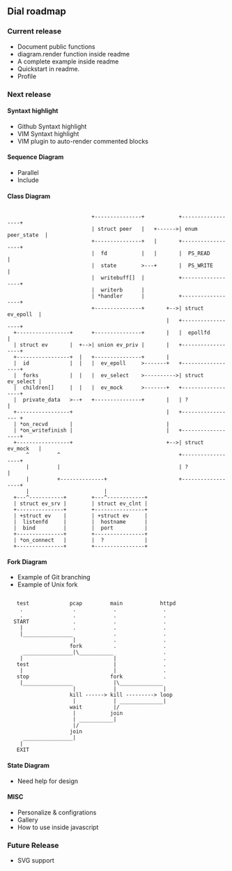 ## Dial roadmap

### Current release

- Document public functions
- diagram.render function inside readme
- A complete example inside readme
- Quickstart in readme.
- Profile

### Next release

#### Syntaxt highlight

- Github Syntaxt highlight
- VIM Syntaxt highlight
- VIM plugin to auto-render commented blocks


#### Sequence Diagram

- Parallel
- Include


#### Class Diagram

```

                           +---------------+           +------------------+
                           | struct peer   |   +------>| enum peer_state  |
                           +---------------+   |       +------------------+
                           |  fd           |   |       |  PS_READ         |
                           |  state        >---+       |  PS_WRITE        |
                           |  writebuff[]  |           +------------------+
                           |  writerb      |
                           | *handler      |           +------------------+
                           +---------------+       +-->| struct ev_epoll  |
                                                   |   +------------------+
  +-----------------+      +---------------+       |   |  epollfd         |
  | struct ev       |  +-->| union ev_priv |       |   +------------------+
  +-----------------+  |   +---------------+       |
  |  id             |  |   |  ev_epoll     >-------+   +------------------+
  |  forks          |  |   |  ev_select    >---------->| struct ev_select |
  |  children[]     |  |   |  ev_mock      >-------+   +------------------+
  |  private_data   >--+   +---------------+       |   | ?                |
  +-----------------+                              |   +----------------- +
  | *on_recvd       |                              |
  | *on_writefinish |                              |   +------------------+
  +-----------------+                              +-->| struct ev_mock   |
      ^         ^                                      +------------------+
      |         |                                      | ?                |
      |         +--------------+                       +------------------+
      |                        |
  +---^-----------+        +---^------------+
  | struct ev_srv |        | struct ev_clnt |
  +---------------+        +----------------+
  | +struct ev    |        | +struct ev     |
  |  listenfd     |        |  hostname      |
  |  bind         |        |  port          |
  +---------------+        +----------------+
  | *on_connect   |        |  ?             |
  +---------------+        +----------------+

```

#### Fork Diagram

- Example of Git branching
- Example of Unix fork

``` 

   test             pcap         main            httpd
    .                .            .               .
    .                .            .               .
  START              .            .               .
    |                .            .               .
    |________________             .               .
                     |            .               .
                    fork          .               .
     ________________|\___________                .
    |                             |               .
   test                           |               .
    |                             |               .
   stop                          fork             .
    |________________             |\______________ 
                     |            |               |
                    kill ------> kill ---------> loop 
                     |            | ______________|    
                    wait          |/                   
                     |           join
                     | ___________|
                     |/
                    join
     ________________|
    |
   EXIT

```

#### State Diagram

- Need help for design


#### MISC

- Personalize & configrations
- Gallery
- How to use inside javascript


### Future Release

- SVG support

